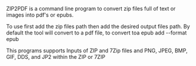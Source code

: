 ZIP2PDF is a command line program to convert zip files full of text or images into pdf's or epubs.

To use first add the zip files path then add the desired output files path.
By default the tool will convert to a pdf file, to convert toa epub add --format epub

This programs supports Inputs of ZIP and 7Zip files and PNG, JPEG, BMP, GIF, DDS, and JP2 within the ZIP or 7ZIP 
